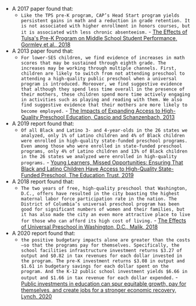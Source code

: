 - A 2017 paper found that:
    - `Like the TPS pre-K program, CAP’s Head Start program yields persistent gains in math and a reduction in grade retention. It is not associated with higher enrollment in honors courses, but it is associated with less chronic absenteeism.` - [The Effects of Tulsa's Pre-K Program on Middle School Student Performance, Gormley et al., 2018](https://annas-archive.org/scidb/10.1002/pam.22023)
- A 2013 paper found that:
    - `For lower-SES children, we find evidence of increases in math scores that may be sustained through eighth grade. The increases may be working through multiple channels. First, children are likely to switch from not attending preschool to attending a high-quality public preschool when a universal program is introduced. Moreover, we find suggestive evidence that although they spend less time overall in the presence of their mothers, these children spend more time actively engaging in activities such as playing and reading with them. We also find suggestive evidence that their mothers are more likely to become employed.` - [The Impacts of Expanding Access to High-Quality Preschool Education, Cascio and Schanzenbach, 2013](https://www.brookings.edu/wp-content/uploads/2016/07/2013b_cascio_preschool_education.pdf)
- A 2019 report found that:
    - `Of all Black and Latino 3- and 4-year-olds in the 26 states we analyzed, only 1% of Latino children and 4% of Black children were enrolled in high-quality state-funded preschool programs. Even among those who were enrolled in state-funded preschool programs, only 4% of Latino children and 13% of Black children in the 26 states we analyzed were enrolled in high-quality programs.` - [Young Learners, Missed Opportunities: Ensuring That Black and Latino Children Have Access to High-Quality State-Funded Preschool, The Education Trust, 2019](https://s3-us-east-2.amazonaws.com/edtrustmain/wp-content/uploads/2014/09/05162154/Young-Learners-Missed-Opportunities.pdf)
- A 2018 report found that:
    - `The two years of free, high-quality preschool that Washington, D.C., offers have resulted in the city boasting the highest maternal labor force participation rate in the nation. The District of Columbia’s universal preschool program has been good for significant numbers of women and their families, but it has also made the city an even more attractive place to live for those who can afford its high cost of living.` - [The Effects of Universal Preschool in Washington, D.C., Malik, 2018](https://www.americanprogress.org/wp-content/uploads/sites/2/2018/09/Children-Learning-Mothers-Earning-report.pdf)
- A 2020 report found that:
    - `the positive budgetary impacts alone are greater than the costs—so that the programs pay for themselves. Specifically, the school facilities infrastructure investment returns $3.27 of output and $0.82 in tax revenues for each dollar invested in the program. The pre-K investment returns $3.08 in output and $1.61 in budgetary savings for each dollar spent on the program. And the K-12 public school investment yields $6.66 in output and $1.66 in tax revenue for each dollar expended.` - [Public investments in education can spur equitable growth, pay for themselves, and create jobs for a stronger economic recovery, Lynch, 2020](https://equitablegrowth.org/wp-content/uploads/2020/10/102620-education-investment-report.pdf)